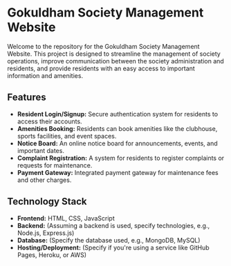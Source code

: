 # Gokuldham Society Management Website

Welcome to the repository for the Gokuldham Society Management Website. This project is designed to streamline the management of society operations, improve communication between the society administration and residents, and provide residents with an easy access to important information and amenities.

## Features

- **Resident Login/Signup:** Secure authentication system for residents to access their accounts.
- **Amenities Booking:** Residents can book amenities like the clubhouse, sports facilities, and event spaces.
- **Notice Board:** An online notice board for announcements, events, and important dates.
- **Complaint Registration:** A system for residents to register complaints or requests for maintenance.
- **Payment Gateway:** Integrated payment gateway for maintenance fees and other charges.

## Technology Stack

- **Frontend:** HTML, CSS, JavaScript
- **Backend:** (Assuming a backend is used, specify technologies, e.g., Node.js, Express.js)
- **Database:** (Specify the database used, e.g., MongoDB, MySQL)
- **Hosting/Deployment:** (Specify if you're using a service like GitHub Pages, Heroku, or AWS)
